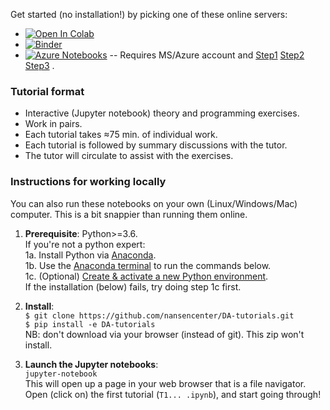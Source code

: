 Get started (no installation!) by picking one of these online servers:

- [![Open In Colab](https://colab.research.google.com/assets/colab-badge.svg)](http://colab.research.google.com/github/nansencenter/DA-tutorials/blob/Colab/notebooks)
- [![Binder](https://mybinder.org/badge_logo.svg)](https://mybinder.org/v2/gh/nansencenter/DA-tutorials)
- [![Azure Notebooks](https://notebooks.azure.com/launch.png)](https://notebooks.azure.com/import/gh/nansencenter/DA-tutorials) -- Requires MS/Azure account and
[Step1](./resources/instruction_images/azure1.png)
[Step2](./resources/instruction_images/azure2.png)
[Step3](./resources/instruction_images/azure3.png)
.


### Tutorial format
<!--
! 
! Previews resources/getting_started/*.svg
! 
-->

<!---![Getting started 1](./resources/getting_started/intro1.svg)-->
<!---![Getting started 2](./resources/getting_started/intro2.svg)-->
<!---![Getting started 4](./resources/getting_started/intro4.svg)-->

* Interactive (Jupyter notebook) theory and programming exercises.
* Work in pairs.
* Each tutorial takes ≈75 min. of individual work.
* Each tutorial is followed by summary discussions with the tutor.
* The tutor will circulate to assist with the exercises.

### Instructions for working locally
You can also run these notebooks on your own (Linux/Windows/Mac) computer.
This is a bit snappier than running them online.

1. **Prerequisite**: Python>=3.6.  
   If you're not a python expert:  
   1a. Install Python via [Anaconda](https://www.anaconda.com/download).  
   1b. Use the [Anaconda terminal](https://docs.conda.io/projects/conda/en/latest/user-guide/getting-started.html#starting-conda) to run the commands below.  
   1c. (Optional) [Create & activate a new Python environment](https://docs.conda.io/projects/conda/en/latest/user-guide/getting-started.html#managing-environments).  
   If the installation (below) fails, try doing step 1c first.

2. **Install**:  
   `$ git clone https://github.com/nansencenter/DA-tutorials.git`  
   `$ pip install -e DA-tutorials`  
   NB: don't download via your browser (instead of git). This zip won't install.

3. **Launch the Jupyter notebooks**:  
   `jupyter-notebook`  
   This will open up a page in your web browser that is a file navigator.  
   Open (click on) the first tutorial (`T1... .ipynb`), and start going through!
